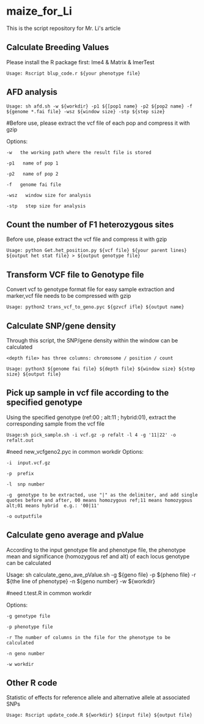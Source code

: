 # maize_for_Li
This is the script repository for Mr. Li's article

## Calculate Breeding Values
Please install the R package first: lme4 & Matrix & lmerTest

    Usage: Rscript blup_code.r ${your phenotype file}
## AFD analysis
    Usage: sh afd.sh -w ${workdir} -p1 ${[pop1 name} -p2 ${pop2 name} -f ${genome *.fai file} -wsz ${window size} -stp ${step size}

#Before use, please extract the vcf file of each pop and compress it with gzip

Options:

    -w   the working path where the result file is stored

    -p1   name of pop 1

    -p2   name of pop 2

    -f   genome fai file

    -wsz   window size for analysis

    -stp   step size for analysis 


## Count the number of F1 heterozygous sites
Before use, please extract the vcf file and compress it with gzip

    Usage: python Get.het_position.py ${vcf file} ${your parent lines} ${output het stat file} > ${output genotype file}

## Transform VCF file to Genotype file
Convert vcf to genotype format file for easy sample extraction and marker,vcf file needs to be compressed with gzip

    Usage: python2 trans_vcf_to_geno.pyc ${gzvcf ifle} ${output name}

## Calculate SNP/gene density
Through this script, the SNP/gene density within the window can be calculated 

    <depth file> has three columns: chromosome / position / count

    Usage: python3 ${genome fai file} ${depth file} ${window size} ${step size} ${output file}

## Pick up sample in vcf file according to the specified genotype
Using the specified genotype (ref:00 ; alt:11 ; hybrid:01), extract the corresponding sample from the vcf file

    Usage:sh pick_sample.sh -i vcf.gz -p refalt -l 4 -g '11|22' -o refalt.out

#need new_vcfgeno2.pyc in common workdir
Options:

    -i  input.vcf.gz

    -p  prefix

    -l  snp number

    -g  genotype to be extracted, use "|" as the delimiter, and add single quotes before and after, 00 means homozygous ref;11 means homozygous alt;01 means hybrid  e.g.: '00|11' 

    -o outputfile

## Calculate geno average and pValue
According to the input genotype file and phenotype file, the phenotype mean and significance (homozygous ref and alt) of each locus genotype can be calculated

Usage: sh calculate_geno_ave_pValue.sh  -g ${geno file} -p ${pheno file} -r ${the line of phenotype} -n ${geno number} -w ${workdir}

#need t.test.R in common workdir

Options:
 
    -g genotype file

    -p phenotype file

    -r The number of columns in the file for the phenotype to be calculated

    -n geno number

    -w workdir

## Other R code
Statistic of effects for reference allele and alternative allele at associated SNPs

    Usage: Rscript update_code.R ${workdir} ${input file} ${output file}
